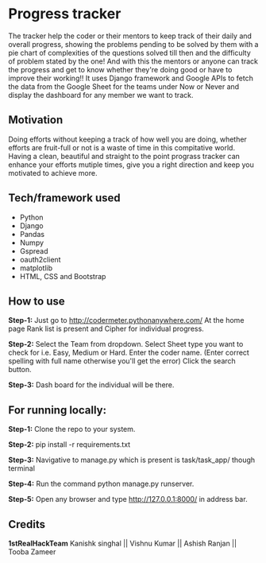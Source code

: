 # Progress tracker 
 The tracker help the coder or their mentors to keep track of their daily and overall progress, showing the problems pending to be solved by them with a pie chart of complexities of the questions solved till then and the difficulty of problem stated by the one!
And with this the mentors or anyone can track the progress and get to know whether they're doing good or have to improve their working!!
It uses Django framework and Google APIs to fetch the data from the Google Sheet for the teams under Now or Never and display the dashboard for any member we want to track.  

## Motivation 
  Doing efforts without keeping a track of how well you are doing, whether efforts are fruit-full or not is a waste of time in this compitative world. Having a clean, beautiful and straight to the point prograss tracker can enhance your efforts mutiple times, give you a right direction and keep you motivated to achieve more. 
  
## Tech/framework used
* Python
* Django
* Pandas
* Numpy
* Gspread
* oauth2client
* matplotlib
* HTML, CSS and Bootstrap

## How to use
**Step-1:** Just go to http://codermeter.pythonanywhere.com/
        At the home page Rank list is
        present and Cipher for individual
        progress.
        


**Step-2:** Select the Team from dropdown.
Select Sheet type you want to check
for i.e. Easy, Medium or Hard.
Enter the coder name.
(Enter correct spelling with full name otherwise you'll get the error)
Click the search button.

**Step-3:** Dash board for the individual will be
there.

## For running locally:
**Step-1:** Clone the repo to your system.

**Step-2:** pip install -r requirements.txt

**Step-3:** Navigative to manage.py which is present is task/task_app/ though terminal

**Step-4:** Run the command python manage.py runserver.

**Step-5:** Open any browser and type http://127.0.0.1:8000/ in address bar.

## Credits
**1stRealHackTeam**
Kanishk singhal ||
Vishnu Kumar || 
Ashish Ranjan || 
Tooba Zameer

